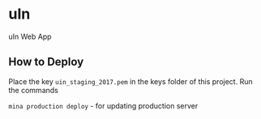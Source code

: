 uIn
===

uIn Web App


## How to Deploy

Place the key `uin_staging_2017.pem` in the keys folder of this project.
Run the commands

`mina production deploy` - for updating production server